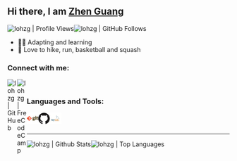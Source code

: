 
## Hi there, I am [Zhen Guang](https://github.com/datatics)

<a href="https://github.com/datatics">
  <img align="left" alt="lohzg | Profile Views" src="https://komarev.com/ghpvc/?username=lohzg&color=blue&style=flat-square" />
</a>
<a href="https://github.com/datatics">
  <img align="left" alt="lohzg | GitHub Follows" src="https://img.shields.io/github/followers/lohzg?label=Follow&style=social" />
</a>
<br />

<!-- ## I am a Analyst 🧑‍🎓 🧑‍💻! -->

- 👨‍💻 Adapting and learning
- 🏀 Love to hike, run, basketball and squash

### Connect with me:
<!--
[<img align="left" alt="lohzg | Twitter" width="22px" src="https://cdn.jsdelivr.net/npm/simple-icons@v3/icons/twitter.svg" />][twitter]
[<img align="left" alt="lohzg | Instagram" width="22px" src="https://cdn.jsdelivr.net/npm/simple-icons@v3/icons/facebook.svg" />][facebook]
-->
[<img align="left" alt="lohzg | GitHub" width="22px" src="https://cdn.jsdelivr.net/npm/simple-icons@v3/icons/github.svg" />][github]
[<img align="left" alt="lohzg | FreeCodeCamp" width="22px" src="https://cdn.jsdelivr.net/npm/simple-icons@v3/icons/freecodecamp.svg" />][freecodecamp]
<br />

### Languages and Tools:

[<img align="left" alt="Git" width="26px" src="https://raw.githubusercontent.com/github/explore/80688e429a7d4ef2fca1e82350fe8e3517d3494d/topics/git/git.png" />][git]
[<img align="left" alt="GitHub" width="26px" src="https://raw.githubusercontent.com/github/explore/78df643247d429f6cc873026c0622819ad797942/topics/github/github.png" />][github]
[<img align="left" alt="MySQL" width="26px" src="https://raw.githubusercontent.com/github/explore/80688e429a7d4ef2fca1e82350fe8e3517d3494d/topics/mysql/mysql.png" />][mysql]
<!--
[<img align="left" alt="Java" width="26px" src="https://raw.githubusercontent.com/github/explore/80688e429a7d4ef2fca1e82350fe8e3517d3494d/topics/java/java.png" />][java]
[<img align="left" alt="JavaScript" width="26px" src="https://raw.githubusercontent.com/github/explore/80688e429a7d4ef2fca1e82350fe8e3517d3494d/topics/javascript/javascript.png" />][javascript]
[<img align="left" alt="HTML5" width="26px" src="https://raw.githubusercontent.com/github/explore/80688e429a7d4ef2fca1e82350fe8e3517d3494d/topics/html/html.png" />][html]
[<img align="left" alt="CSS3" width="26px" src="https://raw.githubusercontent.com/github/explore/80688e429a7d4ef2fca1e82350fe8e3517d3494d/topics/css/css.png" />][css]
[<img align="left" alt="NodeJS" width="26px" src="https://raw.githubusercontent.com/github/explore/80688e429a7d4ef2fca1e82350fe8e3517d3494d/topics/nodejs/nodejs.png" />][nodejs]
[<img align="left" alt="MongoDB" width="26px" src="https://raw.githubusercontent.com/github/explore/80688e429a7d4ef2fca1e82350fe8e3517d3494d/topics/mongodb/mongodb.png" />][mongodb]
[<img align="left" alt="Visual Studio Code" width="26px" src="https://raw.githubusercontent.com/github/explore/80688e429a7d4ef2fca1e82350fe8e3517d3494d/topics/visual-studio-code/visual-studio-code.png" />][visualstudiocode]
[<img align="left" alt="Eclipse IDE" width="26px" src="https://user-images.githubusercontent.com/11943860/46922529-b28cdc80-cfe0-11e8-9aec-0091161d3599.png" />][eclipse]
-->
<br />
<br />

---
<a href="https://github.com/datatics">
  <img align="left" alt="lohzg | Github Stats" src="https://github-readme-stats.vercel.app/api?username=lohzg&theme=dark&show_icons=true"/>
</a>
<a href="https://github.com/datatics">
   <img align="left" alt="lohzg | Top Languages" src="https://github-readme-stats.vercel.app/api/top-langs?username=lohzg&theme=dark"/>
</a>

[twitter]: https://twitter.com/lzguangzl
[facebook]: https://www.facebook.com/lzguangzl
[github]: https://github.com/lohzg
[freecodecamp]: https://www.freecodecamp.org/lzguangzl
[java]: https://www.java.com/en/
[javascript]: https://developer.mozilla.org/en-US/docs/Web/JavaScript
[html]: https://developer.mozilla.org/en-US/docs/Web/HTML
[css]: https://developer.mozilla.org/en-US/docs/Web/CSS
[nodejs]: https://nodejs.org/en/
[mysql]: https://www.mysql.com/
[mongodb]: https://www.mongodb.com/
[git]: https://git-scm.com/
[github]: https://github.com/
[visualstudiocode]: https://code.visualstudio.com/
[eclipse]: https://www.eclipse.org/ide/

